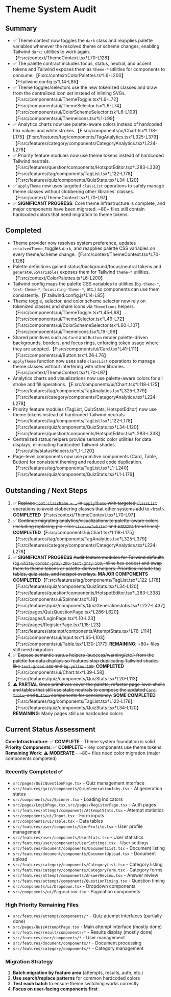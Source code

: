 # Theme System Audit

## Summary
- ✅ Theme context now toggles the `dark` class and reapplies palette variables whenever the resolved theme or scheme changes, enabling Tailwind `dark:` utilities to work again.【F:src/context/ThemeContext.tsx†L70-L128】
- ✅ The palette contract includes focus, status, neutral, and accent tokens and Tailwind exposes them as `theme-*` utilities for components to consume.【F:src/context/ColorPalettes.ts†L6-L200】【F:tailwind.config.js†L14-L85】
- ✅ Theme toggles/selectors use the new tokenized classes and draw from the centralized icon set instead of inlining SVGs.【F:src/components/ui/ThemeToggle.tsx†L6-L72】【F:src/components/ui/ThemeSelector.tsx†L6-L74】【F:src/components/ui/ColorSchemeSelector.tsx†L6-L109】【F:src/components/ui/ThemeIcons.tsx†L1-L99】
- ✅ Analytics charts now use palette-aware colors instead of hardcoded hex values and white strokes.【F:src/components/ui/Chart.tsx†L118-L175】【F:src/features/tag/components/TagAnalytics.tsx†L325-L379】【F:src/features/category/components/CategoryAnalytics.tsx†L224-L278】
- ✅ Priority feature modules now use theme tokens instead of hardcoded Tailwind neutrals.【F:src/features/question/components/HotspotEditor.tsx†L283-L338】【F:src/features/tag/components/TagList.tsx†L122-L178】【F:src/features/quiz/components/QuizStats.tsx†L34-L120】
- ✅ `applyTheme` now uses targeted `classList` operations to safely manage theme classes without clobbering other libraries' classes.【F:src/context/ThemeContext.tsx†L70-L97】
- ✅ **SIGNIFICANT PROGRESS**: Core theme infrastructure is complete, and major components have been migrated. ~80+ files still contain hardcoded colors that need migration to theme tokens.

## Completed
- Theme provider now resolves system preference, updates `resolvedTheme`, toggles `dark`, and reapplies palette CSS variables on every theme/scheme change.【F:src/context/ThemeContext.tsx†L70-L128】
- Palette definitions gained status/background/focus/neutral tokens and `generateCSSVariables` exposes them for Tailwind `theme-*` utilities.【F:src/context/ColorPalettes.ts†L6-L200】
- Tailwind config maps the palette CSS variables to utilities (`bg-theme-*`, `text-theme-*`, `focus:ring-theme-*`, etc.) so components can use them consistently.【F:tailwind.config.js†L14-L85】
- Theme toggle, selector, and color scheme selector now rely on tokenized classes and share icons via `ThemeIcons` helpers.【F:src/components/ui/ThemeToggle.tsx†L45-L68】【F:src/components/ui/ThemeSelector.tsx†L49-L72】【F:src/components/ui/ColorSchemeSelector.tsx†L60-L107】【F:src/components/ui/ThemeIcons.tsx†L19-L99】
- Shared primitives such as `Card` and `Button` render palette-driven backgrounds, borders, and focus rings, enforcing token usage where they are adopted.【F:src/components/ui/Card.tsx†L41-L111】【F:src/components/ui/Button.tsx†L26-L76】
- `applyTheme` function now uses safe `classList` operations to manage theme classes without interfering with other libraries.【F:src/context/ThemeContext.tsx†L70-L97】
- Analytics charts and visualizations now use palette-aware colors for all stroke and fill operations.【F:src/components/ui/Chart.tsx†L118-L175】【F:src/features/tag/components/TagAnalytics.tsx†L325-L379】【F:src/features/category/components/CategoryAnalytics.tsx†L224-L278】
- Priority feature modules (TagList, QuizStats, HotspotEditor) now use theme tokens instead of hardcoded Tailwind neutrals.【F:src/features/tag/components/TagList.tsx†L122-L178】【F:src/features/quiz/components/QuizStats.tsx†L34-L120】【F:src/features/question/components/HotspotEditor.tsx†L283-L338】
- Centralized status helpers provide semantic color utilities for data displays, eliminating hardcoded Tailwind shades.【F:src/utils/statusHelpers.ts†L1-L120】
- Page-level components now use primitive components (Card, Table, Button) for consistent theming and reduced code duplication.【F:src/features/tag/components/TagList.tsx†L1-L240】【F:src/features/quiz/components/QuizStats.tsx†L1-L176】

## Outstanding / Next Steps
1. ✅ ~~Replace `root.className = …` in `applyTheme` with targeted `classList` operations to avoid clobbering classes that other systems add to `<html>`.~~ **COMPLETED**【F:src/context/ThemeContext.tsx†L70-L97】
2. ✅ ~~Continue migrating analytics/visualizations to palette-aware colors (including replacing pie-slice `stroke="white"` and `#3B82F6` trend lines).~~ **COMPLETED**【F:src/components/ui/Chart.tsx†L118-L175】【F:src/features/tag/components/TagAnalytics.tsx†L325-L379】【F:src/features/category/components/CategoryAnalytics.tsx†L224-L278】
3. ✅ **SIGNIFICANT PROGRESS** ~~Audit feature modules for Tailwind defaults (`bg-white`, `border-gray-200`, `text-gray-500`, inline hex codes) and swap them to theme tokens or palette-derived helpers. Priorities include tag tables, quiz stats, and hotspot overlays.~~ **MAJOR COMPONENTS COMPLETED**【F:src/features/tag/components/TagList.tsx†L122-L178】【F:src/features/quiz/components/QuizStats.tsx†L34-L120】【F:src/features/question/components/HotspotEditor.tsx†L283-L338】【F:src/components/ui/Spinner.tsx†L18】【F:src/features/quiz/components/QuizGenerationJobs.tsx†L227-L437】【F:src/pages/QuizQuestionPage.tsx†L286-L620】【F:src/pages/LoginPage.tsx†L10-L23】【F:src/pages/RegisterPage.tsx†L15-L23】【F:src/features/attempt/components/AttemptStats.tsx†L76-L114】【F:src/components/ui/Input.tsx†L65-L103】【F:src/components/ui/Table.tsx†L130-L177】**REMAINING**: ~80+ files still need migration
4. ✅ ~~Expose semantic status helpers (success/warning/etc.) from the palette for data displays so features stop duplicating Tailwind shades like `text-green-600` and `bg-yellow-100`.~~ **COMPLETED**【F:src/components/ui/Chart.tsx†L39-L58】【F:src/features/quiz/components/QuizStats.tsx†L20-L113】
5. ⚠️ **PARTIAL** ~~Once primitives cover the palette, refactor page-level shells and tables that still use static neutrals to compose the updated `Card`, `Table`, and `Button` components for consistency.~~ **SOME COMPLETED**【F:src/features/tag/components/TagList.tsx†L122-L178】【F:src/features/quiz/components/QuizStats.tsx†L34-L120】**REMAINING**: Many pages still use hardcoded colors

## Current Status Assessment
**Core Infrastructure**: ✅ **COMPLETE** - Theme system foundation is solid
**Priority Components**: ✅ **COMPLETE** - Key components use theme tokens  
**Remaining Work**: ⚠️ **MODERATE** - ~80+ files need color migration (major components completed)

### Recently Completed ✅
- `src/pages/QuizQuestionPage.tsx` - Quiz management interface
- `src/features/quiz/components/QuizGenerationJobs.tsx` - AI generation status
- `src/components/ui/Spinner.tsx` - Loading indicators
- `src/pages/LoginPage.tsx`, `src/pages/RegisterPage.tsx` - Auth pages
- `src/features/attempt/components/AttemptStats.tsx` - Attempt statistics
- `src/components/ui/Input.tsx` - Form inputs
- `src/components/ui/Table.tsx` - Data tables
- `src/features/user/components/UserProfile.tsx` - User profile management
- `src/features/user/components/UserStats.tsx` - User statistics
- `src/features/user/components/UserSettings.tsx` - User settings
- `src/features/document/components/DocumentList.tsx` - Document listing
- `src/features/document/components/DocumentUpload.tsx` - Document upload
- `src/features/category/components/CategoryList.tsx` - Category listing
- `src/features/category/components/CategoryForm.tsx` - Category forms
- `src/features/attempt/components/AnswerReview.tsx` - Answer review
- `src/features/attempt/components/QuestionTiming.tsx` - Question timing
- `src/components/ui/Dropdown.tsx` - Dropdown components
- `src/components/ui/Pagination.tsx` - Pagination components

### High Priority Remaining Files
- `src/features/attempt/components/*` - Quiz attempt interfaces (partially done)
- `src/pages/QuizAttemptPage.tsx` - Main attempt interface (mostly done)
- `src/features/result/components/*` - Results display (mostly done)
- `src/features/user/components/*` - User management
- `src/features/document/components/*` - Document processing
- `src/features/category/components/*` - Category management

### Migration Strategy
1. **Batch migration by feature area** (attempts, results, auth, etc.)
2. **Use search/replace patterns** for common hardcoded colors
3. **Test each batch** to ensure theme switching works correctly
4. **Focus on user-facing components first**
